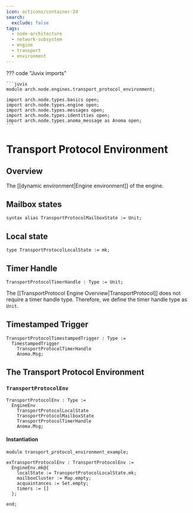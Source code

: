 ```yaml
---
icon: octicons/container-24
search:
  exclude: false
tags:
  - node-architecture
  - network-subsystem
  - engine
  - transport
  - environment
---
```


??? code "Juvix imports"

    ```juvix
    module arch.node.engines.transport_protocol_environment;

    import arch.node.types.basics open;
    import arch.node.types.engine open;
    import arch.node.types.messages open;
    import arch.node.types.identities open;
    import arch.node.types.anoma_message as Anoma open;
    ```

# Transport Protocol Environment

## Overview

The [[dynamic environment|Engine environment]] of the engine.

## Mailbox states

```juvix
syntax alias TransportProtocolMailboxState := Unit;
```

## Local state

```juvix
type TransportProtocolLocalState := mk;
```

## Timer Handle

```juvix
TransportProtocolTimerHandle : Type := Unit;
```

The [[TransportProtocol Engine Overview|TransportProtocol]] does not require a timer handle type.
Therefore, we define the timer handle type as `Unit`.

## Timestamped Trigger

<!-- --8<-- [start:TemplateTimestampedTrigger] -->
```juvix
TransportProtocolTimestampedTrigger : Type :=
  TimestampedTrigger
    TransportProtocolTimerHandle
    Anoma.Msg;
```
<!-- --8<-- [end:TemplateTimestampedTrigger] -->

## The Transport Protocol Environment

### `TransportProtocolEnv`

<!-- --8<-- [start:TransportProtocolEnv] -->
```juvix
TransportProtocolEnv : Type :=
  EngineEnv
    TransportProtocolLocalState
    TransportProtocolMailboxState
    TransportProtocolTimerHandle
    Anoma.Msg;
```
<!-- --8<-- [end:TransportProtocolEnv] -->

#### Instantiation

<!-- --8<-- [start:exTransportProtocolEnv] -->
```juvix extract-module-statements
module transport_protocol_environment_example;

exTransportProtocolEnv : TransportProtocolEnv :=
  EngineEnv.mk@{
    localState := TransportProtocolLocalState.mk;
    mailboxCluster := Map.empty;
    acquaintances := Set.empty;
    timers := []
  };

end;
```
<!-- --8<-- [end:exTransportProtocolEnv] -->
